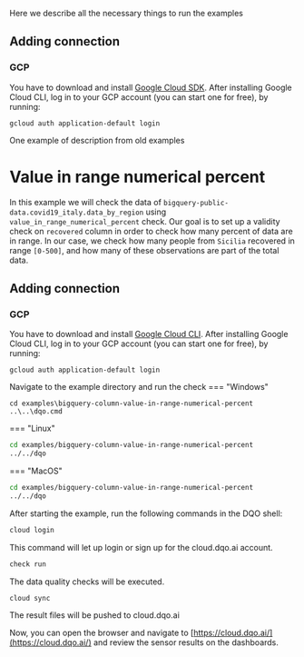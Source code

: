 Here we describe all the necessary things to run the examples

## Adding connection
### GCP
You have to download and install [Google Cloud SDK](https://cloud.google.com/sdk/docs/install).
After installing Google Cloud CLI, log in to your GCP account (you can start one for free), by running:

```commandline
gcloud auth application-default login
```




One example of description from old examples


# Value in range numerical percent

In this example we will check the data of `bigquery-public-data.covid19_italy.data_by_region` using `value_in_range_numerical_percent` check.
Our goal is to set up a validity check on `recovered` column in order to check how many percent of data are in range.
In our case, we check how many people from `Sicilia` recovered in range `[0-500]`, and how many of these observations are part of the total data.



## Adding connection
### GCP
You have to download and install [Google Cloud CLI](https://cloud.google.com/sdk/docs/install).
After installing Google Cloud CLI, log in to your GCP account (you can start one for free), by running:

```commandline
gcloud auth application-default login
```

Navigate to the example directory and run the check
=== "Windows"
```commandline
cd examples\bigquery-column-value-in-range-numerical-percent
..\..\dqo.cmd
```

=== "Linux"
```bash
cd examples/bigquery-column-value-in-range-numerical-percent
../../dqo
```

=== "MacOS"
```bash
cd examples/bigquery-column-value-in-range-numerical-percent
../../dqo
```

After starting the example, run the following commands in the DQO shell:
```bash
cloud login
```
This command will let up login or sign up for the cloud.dqo.ai account.

```bash
check run
```
The data quality checks will be executed.
```bash
cloud sync
```

The result files will be pushed to cloud.dqo.ai

Now, you can open the browser and navigate to [https://cloud.dqo.ai/](https://cloud.dqo.ai/)
and review the sensor results on the dashboards.